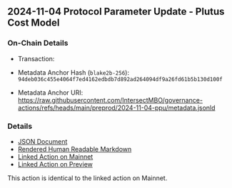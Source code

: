 ## 2024-11-04 Protocol Parameter Update - Plutus Cost Model

### On-Chain Details

- Transaction:

- Metadata Anchor Hash (`blake2b-256`): `94deb036c455e4064f7ed4162edbdb7d892ad264094df9a26fd61b5b130d100f`
- Metadata Anchor URI: <https://raw.githubusercontent.com/IntersectMBO/governance-actions/refs/heads/main/preprod/2024-11-04-ppu/metadata.jsonld>

### Details

- [JSON Document](./metadata.jsonld)
- [Rendered Human Readable Markdown](./metadata.jsonld.md)
- [Linked Action on Mainnet](../../mainnet/2024-11-04-ppu/README.md)
- [Linked Action on Preview](../../preview/2024-10-21-ppu/README.md)

This action is identical to the linked action on Mainnet.
